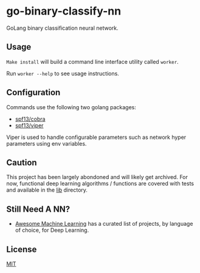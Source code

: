 # go-binary-classify-nn

GoLang binary classification neural network.

## Usage

`Make install` will build a command line interface utility called `worker`.

Run `worker --help` to see usage instructions.

## Configuration

Commands use the following two golang packages:

- [spf13/cobra](https://github.com/spf13/cobra)
- [spf13/viper](https://github.com/spf13/viper)

Viper is used to handle configurable parameters such as network hyper parameters using env variables.

## Caution

This project has been largely abondoned and will likely get archived. For now, functional deep learning algorithms / functions are covered with tests and available in the [lib](/lib) directory.

## Still Need A NN?

- [Awesome Machine Learning](https://github.com/josephmisiti/awesome-machine-learning) has a curated list of projects, by language of choice, for Deep Learning.

## License

[MIT](LICENSE)
